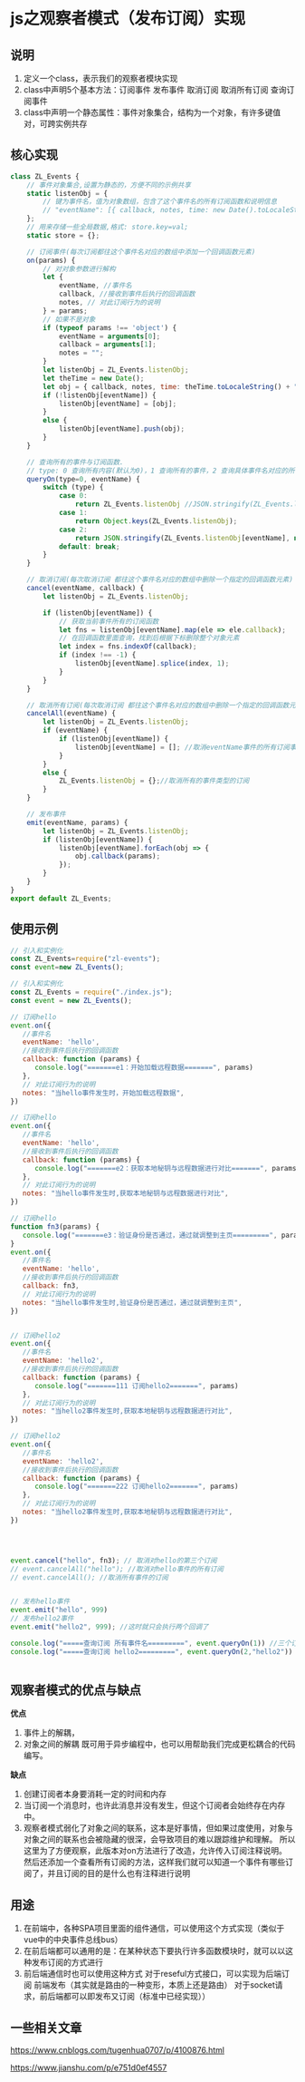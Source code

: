 # js之观察者模式（发布订阅）实现

## 说明

1. 定义一个class，表示我们的观察者模块实现
2. class中声明5个基本方法：订阅事件 发布事件 取消订阅 取消所有订阅 查询订阅事件
3. class中声明一个静态属性：事件对象集合，结构为一个对象，有许多键值对，可跨实例共存
   
## 核心实现
```js
class ZL_Events {
    // 事件对象集合,设置为静态的，方便不同的示例共享
    static listenObj = {
        // 键为事件名，值为对象数组，包含了这个事件名的所有订阅函数和说明信息
        // "eventName": [{ callback, notes, time: new Date().toLocaleString() }],，
    };
    // 用来存储一些全局数据,格式: store.key=val;
    static store = {};

    // 订阅事件(每次订阅都往这个事件名对应的数组中添加一个回调函数元素)
    on(params) {
        // 对对象参数进行解构
        let {
            eventName, //事件名
            callback, //接收到事件后执行的回调函数
            notes, // 对此订阅行为的说明
        } = params;
        // 如果不是对象
        if (typeof params !== 'object') {
            eventName = arguments[0];
            callback = arguments[1];
            notes = "";
        }
        let listenObj = ZL_Events.listenObj;
        let theTime = new Date();
        let obj = { callback, notes, time: theTime.toLocaleString() + ":" + (theTime.getTime() + "").slice(-3) };
        if (!listenObj[eventName]) {
            listenObj[eventName] = [obj];
        }
        else {
            listenObj[eventName].push(obj);
        }
    }

    // 查询所有的事件与订阅函数.
    // type: 0 查询所有内容(默认为0)，1 查询所有的事件，2 查询具体事件名对应的所有回调 (当为2时需要传入eventName参数表示事件名)
    queryOn(type=0, eventName) {
        switch (type) {
            case 0:
                return ZL_Events.listenObj //JSON.stringify(ZL_Events.listenObj, null, 4);
            case 1:
                return Object.keys(ZL_Events.listenObj);
            case 2:
                return JSON.stringify(ZL_Events.listenObj[eventName], null, 4);
            default: break;
        }
    }

    // 取消订阅(每次取消订阅 都往这个事件名对应的数组中删除一个指定的回调函数元素)
    cancel(eventName, callback) {
        let listenObj = ZL_Events.listenObj;

        if (listenObj[eventName]) {
            // 获取当前事件所有的订阅函数
            let fns = listenObj[eventName].map(ele => ele.callback);
            // 在回调函数里面查询，找到后根据下标删除整个对象元素
            let index = fns.indexOf(callback);
            if (index !== -1) {
                listenObj[eventName].splice(index, 1);
            }
        }
    }

    // 取消所有订阅(每次取消订阅 都往这个事件名对应的数组中删除一个指定的回调函数元素)
    cancelAll(eventName) {
        let listenObj = ZL_Events.listenObj;
        if (eventName) {
            if (listenObj[eventName]) {
                listenObj[eventName] = []; //取消eventName事件的所有订阅事件
            }
        }
        else {
            ZL_Events.listenObj = {};//取消所有的事件类型的订阅
        }
    }

    // 发布事件
    emit(eventName, params) {
        let listenObj = ZL_Events.listenObj;
        if (listenObj[eventName]) {
            listenObj[eventName].forEach(obj => {
                obj.callback(params);
            });
        }
    }
}
export default ZL_Events;

```
## 使用示例
```js
// 引入和实例化
const ZL_Events=require("zl-events");
const event=new ZL_Events();

// 引入和实例化
const ZL_Events = require("./index.js");
const event = new ZL_Events();

// 订阅hello
event.on({
   //事件名
   eventName: 'hello',
   //接收到事件后执行的回调函数
   callback: function (params) {
      console.log("=======e1：开始加载远程数据=======", params)
   },
   // 对此订阅行为的说明
   notes: "当hello事件发生时，开始加载远程数据",
})

// 订阅hello
event.on({
   //事件名
   eventName: 'hello',
   //接收到事件后执行的回调函数
   callback: function (params) {
      console.log("=======e2：获取本地秘钥与远程数据进行对比=======", params)
   },
   // 对此订阅行为的说明
   notes: "当hello事件发生时,获取本地秘钥与远程数据进行对比",
})

// 订阅hello
function fn3(params) {
   console.log("=======e3：验证身份是否通过，通过就调整到主页=========", params)
}
event.on({
   //事件名
   eventName: 'hello',
   //接收到事件后执行的回调函数
   callback: fn3,
   // 对此订阅行为的说明
   notes: "当hello事件发生时,验证身份是否通过，通过就调整到主页",
})


// 订阅hello2
event.on({
   //事件名
   eventName: 'hello2',
   //接收到事件后执行的回调函数
   callback: function (params) {
      console.log("=======111 订阅hello2=======", params)
   },
   // 对此订阅行为的说明
   notes: "当hello2事件发生时,获取本地秘钥与远程数据进行对比",
})

// 订阅hello2
event.on({
   //事件名
   eventName: 'hello2',
   //接收到事件后执行的回调函数
   callback: function (params) {
      console.log("=======222 订阅hello2=======", params)
   },
   // 对此订阅行为的说明
   notes: "当hello2事件发生时,获取本地秘钥与远程数据进行对比",
})




event.cancel("hello", fn3); // 取消对hello的第三个订阅
// event.cancelAll("hello"); //取消对hello事件的所有订阅
// event.cancelAll(); //取消所有事件的订阅


// 发布hello事件
event.emit("hello", 999)
// 发布hello2事件
event.emit("hello2", 999); //这时就只会执行两个回调了

console.log("=====查询订阅 所有事件名=========", event.queryOn(1)) //三个订阅
console.log("=====查询订阅 hello2=========", event.queryOn(2,"hello2")) //两个订阅



```
## 观察者模式的优点与缺点

**优点**
1. 事件上的解耦，
2. 对象之间的解耦
既可用于异步编程中，也可以用帮助我们完成更松耦合的代码编写。

**缺点**
1. 创建订阅者本身要消耗一定的时间和内存
2. 当订阅一个消息时，也许此消息并没有发生，但这个订阅者会始终存在内存中。
3. 观察者模式弱化了对象之间的联系，这本是好事情，但如果过度使用，对象与对象之间的联系也会被隐藏的很深，会导致项目的难以跟踪维护和理解。
    所以这里为了方便观察，此版本对on方法进行了改造，允许传入订阅注释说明。
    然后还添加一个查看所有订阅的方法，这样我们就可以知道一个事件有哪些订阅了，并且订阅的目的是什么也有注释进行说明

## 用途

1. 在前端中，各种SPA项目里面的组件通信，可以使用这个方式实现（类似于vue中的中央事件总线bus）
2. 在前后端都可以通用的是：在某种状态下要执行许多函数模块时，就可以以这种发布订阅的方式进行
3. 前后端通信时也可以使用这种方式
     对于reseful方式接口，可以实现为后端订阅 前端发布（其实就是路由的一种变形，本质上还是路由）
     对于socket请求，前后端都可以即发布又订阅（标准中已经实现））


## 一些相关文章
https://www.cnblogs.com/tugenhua0707/p/4100876.html 

https://www.jianshu.com/p/e751d0ef4557

